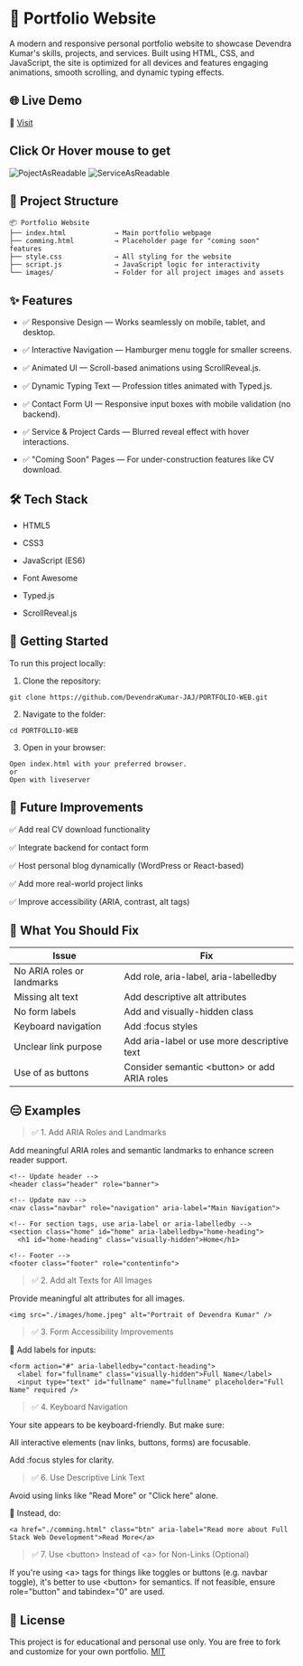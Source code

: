 # 💼  Portfolio Website
A modern and responsive personal portfolio website to showcase Devendra Kumar's skills, projects, and services. Built using HTML, CSS, and JavaScript, the site is optimized for all devices and features engaging animations, smooth scrolling, and dynamic typing effects.

## 🌐 Live Demo
🔗 [Visit](https://devendrakumar-jaj.github.io/PORTFOLIO-WEB/)

## Click Or Hover mouse to get

![PojectAsReadable]('./Project.jpeg)
![ServiceAsReadable]('./Service.jpeg)

## 📁 Project Structure

```
📦 Portfolio Website
├── index.html            → Main portfolio webpage
├── comming.html          → Placeholder page for "coming soon" features
├── style.css             → All styling for the website
├── script.js             → JavaScript logic for interactivity
└── images/               → Folder for all project images and assets
```

## ✨ Features
- ✅ Responsive Design — Works seamlessly on mobile, tablet, and desktop.

- ✅ Interactive Navigation — Hamburger menu toggle for smaller screens.

- ✅ Animated UI — Scroll-based animations using ScrollReveal.js.

- ✅ Dynamic Typing Text — Profession titles animated with Typed.js.

- ✅ Contact Form UI — Responsive input boxes with mobile validation (no backend).

- ✅ Service & Project Cards — Blurred reveal effect with hover interactions.

- ✅ "Coming Soon" Pages — For under-construction features like CV download.

## 🛠️ Tech Stack
- HTML5

- CSS3

- JavaScript (ES6)

- Font Awesome

- Typed.js

- ScrollReveal.js


## 🚀 Getting Started
To run this project locally:

1. Clone the repository:

```
git clone https://github.com/DevendraKumar-JAJ/PORTFOLIO-WEB.git
```

2. Navigate to the folder:

```
cd PORTFOLLIO-WEB
```

3. Open in your browser:

```
Open index.html with your preferred browser.
or 
Open with liveserver
``` 

## 🧪 Future Improvements
✅ Add real CV download functionality

✅ Integrate backend for contact form

✅ Host personal blog dynamically (WordPress or React-based)

✅ Add more real-world project links

✅ Improve accessibility (ARIA, contrast, alt tags)

## 🤔 What You Should Fix

| Issue	| Fix |
|-------|-----|
| No ARIA roles or landmarks |	Add role, aria-label, aria-labelledby
| Missing alt text |	Add descriptive alt attributes
| No form labels | 	Add <label for=""> and visually-hidden class
| Keyboard navigation |	Add :focus styles
| Unclear link purpose |	Add aria-label or use more descriptive text
| Use of <a> as buttons	| Consider semantic \<button> or add ARIA roles

## 😑 Examples 

> ✅ 1. Add ARIA Roles and Landmarks

Add meaningful ARIA roles and semantic landmarks to enhance screen reader support.

```
<!-- Update header -->
<header class="header" role="banner">

<!-- Update nav -->
<nav class="navbar" role="navigation" aria-label="Main Navigation">

<!-- For section tags, use aria-label or aria-labelledby -->
<section class="home" id="home" aria-labelledby="home-heading">
  <h1 id="home-heading" class="visually-hidden">Home</h1>

<!-- Footer -->
<footer class="footer" role="contentinfo">
```

>✅ 2. Add alt Texts for All Images

Provide meaningful alt attributes for all images.

```
<img src="./images/home.jpeg" alt="Portrait of Devendra Kumar" />
```

>✅ 3. Form Accessibility Improvements

🔧 Add labels for inputs:

```
<form action="#" aria-labelledby="contact-heading">
  <label for="fullname" class="visually-hidden">Full Name</label>
  <input type="text" id="fullname" name="fullname" placeholder="Full Name" required />
```

>✅ 4. Keyboard Navigation

Your site appears to be keyboard-friendly. But make sure:

All interactive elements (nav links, buttons, forms) are focusable.

Add :focus styles for clarity.

>✅ 6. Use Descriptive Link Text

Avoid using links like "Read More" or "Click here" alone.

🔧 Instead, do:
```
<a href="./comming.html" class="btn" aria-label="Read more about Full Stack Web Development">Read More</a>
```

> ✅ 7. Use \<button> Instead of \<a> for Non-Links (Optional)

If you're using \<a> tags for things like toggles or buttons (e.g. navbar toggle), it's better to use \<button> for semantics. If not feasible, ensure role="button" and tabindex="0" are used.




## 📝 License
This project is for educational and personal use only. You are free to fork and customize for your own portfolio. [MIT](https://github.com/DevendraKumar-JAJ/PORTFOLIO-WEB?tab=MIT-1-ov-file)

